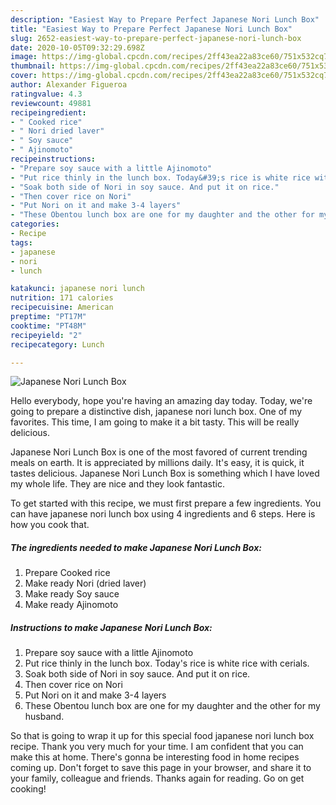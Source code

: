```yaml
---
description: "Easiest Way to Prepare Perfect Japanese Nori Lunch Box"
title: "Easiest Way to Prepare Perfect Japanese Nori Lunch Box"
slug: 2652-easiest-way-to-prepare-perfect-japanese-nori-lunch-box
date: 2020-10-05T09:32:29.698Z
image: https://img-global.cpcdn.com/recipes/2ff43ea22a83ce60/751x532cq70/japanese-nori-lunch-box-recipe-main-photo.jpg
thumbnail: https://img-global.cpcdn.com/recipes/2ff43ea22a83ce60/751x532cq70/japanese-nori-lunch-box-recipe-main-photo.jpg
cover: https://img-global.cpcdn.com/recipes/2ff43ea22a83ce60/751x532cq70/japanese-nori-lunch-box-recipe-main-photo.jpg
author: Alexander Figueroa
ratingvalue: 4.3
reviewcount: 49881
recipeingredient:
- " Cooked rice"
- " Nori dried laver"
- " Soy sauce"
- " Ajinomoto"
recipeinstructions:
- "Prepare soy sauce with a little Ajinomoto"
- "Put rice thinly in the lunch box. Today&#39;s rice is white rice with cerials."
- "Soak both side of Nori in soy sauce. And put it on rice."
- "Then cover rice on Nori"
- "Put Nori on it and make 3-4 layers"
- "These Obentou lunch box are one for my daughter and the other for my husband."
categories:
- Recipe
tags:
- japanese
- nori
- lunch

katakunci: japanese nori lunch 
nutrition: 171 calories
recipecuisine: American
preptime: "PT17M"
cooktime: "PT48M"
recipeyield: "2"
recipecategory: Lunch

---
```



![Japanese Nori Lunch Box](https://img-global.cpcdn.com/recipes/2ff43ea22a83ce60/751x532cq70/japanese-nori-lunch-box-recipe-main-photo.jpg)

Hello everybody, hope you're having an amazing day today. Today, we're going to prepare a distinctive dish, japanese nori lunch box. One of my favorites. This time, I am going to make it a bit tasty. This will be really delicious.

Japanese Nori Lunch Box is one of the most favored of current trending meals on earth. It is appreciated by millions daily. It's easy, it is quick, it tastes delicious. Japanese Nori Lunch Box is something which I have loved my whole life. They are nice and they look fantastic.




To get started with this recipe, we must first prepare a few ingredients. You can have japanese nori lunch box using 4 ingredients and 6 steps. Here is how you cook that.

<!--inarticleads1-->

##### The ingredients needed to make Japanese Nori Lunch Box:

1. Prepare  Cooked rice
1. Make ready  Nori (dried laver)
1. Make ready  Soy sauce
1. Make ready  Ajinomoto




<!--inarticleads2-->

##### Instructions to make Japanese Nori Lunch Box:

1. Prepare soy sauce with a little Ajinomoto
1. Put rice thinly in the lunch box. Today&#39;s rice is white rice with cerials.
1. Soak both side of Nori in soy sauce. And put it on rice.
1. Then cover rice on Nori
1. Put Nori on it and make 3-4 layers
1. These Obentou lunch box are one for my daughter and the other for my husband.




So that is going to wrap it up for this special food japanese nori lunch box recipe. Thank you very much for your time. I am confident that you can make this at home. There's gonna be interesting food in home recipes coming up. Don't forget to save this page in your browser, and share it to your family, colleague and friends. Thanks again for reading. Go on get cooking!
